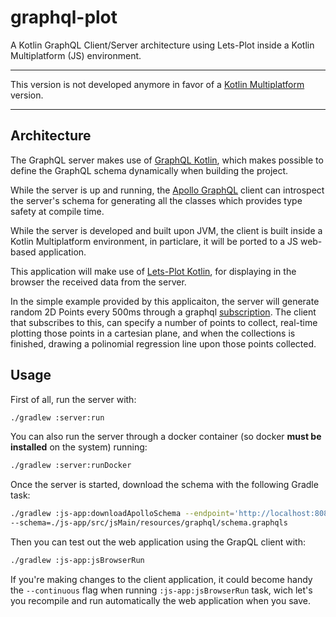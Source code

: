 # graphql-plot
A Kotlin GraphQL Client/Server architecture using Lets-Plot inside a Kotlin Multiplatform (JS) environment.

---

This version is not developed anymore in favor of a [Kotlin Multiplatform](https://github.com/S-furi/kmm-plot-gql.git)
version.

---
## Architecture
The GraphQL server makes use of [GraphQL Kotlin](https://github.com/ExpediaGroup/graphql-kotlin),
which makes possible to define the GraphQL schema dynamically when building the project.

While the server is up and running, the [Apollo GraphQL](https://github.com/apollographql/apollo-kotlin) client
can introspect the server's schema for generating all the classes which provides type safety at compile time.

While the server is developed and built upon JVM, the client is built inside a Kotlin Multiplatform environment,
in particlare, it will be ported to a JS web-based application.

This application will make use of [Lets-Plot Kotlin](https://github.com/JetBrains/lets-plot-kotlin), for
displaying in the browser the received data from the server.

In the simple example provided by this applicaiton, the server will generate random 2D Points every 500ms
through a graphql [subscription](https://graphql.org/blog/subscriptions-in-graphql-and-relay/).
The client that subscribes to this, can specify a number of points to collect, real-time plotting
those points in a cartesian plane, and when the collections is finished, drawing a polinomial regression
line upon those points collected.

## Usage
First of all, run the server with:
```bash
./gradlew :server:run
```

You can also run the server through a docker container (so docker **must be installed** on the system) running:
```bash
./gradlew :server:runDocker
```
Once the server is started, download the schema with the following Gradle task:
```bash
./gradlew :js-app:downloadApolloSchema --endpoint='http://localhost:8080/graphql' \
--schema=./js-app/src/jsMain/resources/graphql/schema.graphqls
```

Then you can test out the web application using the GrapQL client with:
```bash
./gradlew :js-app:jsBrowserRun
```

If you're making changes to the client application, it could become handy the 
`--continuous` flag when running `:js-app:jsBrowserRun` task, wich let's you
recompile and run automatically the web application when you save.
